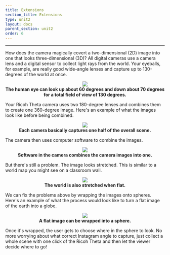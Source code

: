 ```yaml
---
title: Extensions
section_title: Extensions
type: unit2
layout: docs
parent_section: unit2
order: 6
---
```

<hr>

How does the camera magically covert a two-dimensional (2D) image into one that looks three-dimensional (3D)?  All digital cameras use a camera lens and a digital sensor to collect light rays from the world.  Your eyeballs, for example, are really good wide-angle lenses and capture up to 130-degrees of the world at once.

<div style="text-align:center">
	<img src="/images/docs/360_images/FOV.png">
	<br>
	<strong>The human eye can look up about 60 degrees and down about 70 degrees for a total field of view of 130 degrees.</strong>
</div>

Your Ricoh Theta camera uses two 180-degree lenses and combines them to create one 360-degree image. Here's an example of what the images look like before being combined.

<div style="text-align:center">
	<img src="/images/docs/360_images/theta_example_frame.png">
	<br>
	<strong>Each camera basically captures one half of the overall scene. </strong>
</div>

The camera then uses computer software to combine the images.

<div style="text-align:center">
	<img src="/images/docs/360_images/theta_example_stitched_frame.png">
	<br>
	<strong>Software in the camera combines the camera images into one. </strong>
</div>

But there's still a problem. The image looks stretched. This is similar to a world map you might see on a classroom wall.

<div style="text-align:center">
	<img src="/images/docs/360_images/Equirectangular_projection_SW.jpg">
	<br>
	<strong>The world is also stretched when flat. </strong>
</div>

We can fix the problems above by wrapping the images onto spheres. Here's an example of what the process would look like to turn a flat image of the earth into a globe.

<div style="text-align:center">
	<img src="/images/docs/360_images/Dymaxion_2003_animation_small1.gif">
	<br>
	<strong>A flat image can be wrapped into a sphere. </strong>
</div>

Once it's wrapped, the user gets to choose where in the sphere to look.  No more worrying about what correct Instagram angle to capture, just collect a whole scene with one click of the Ricoh Theta and then let the viewer decide where to go!